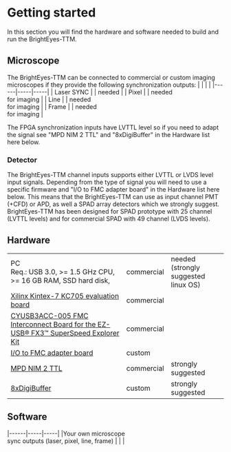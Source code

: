 # Getting started
In this section you will find the hardware and software needed to build and run the BrightEyes-TTM.

## Microscope
The BrightEyes-TTM can be connected to commercial or custom imaging microscopes if they provide the following synchronization outputs:
|      |     |     |
|------|-----|-----|
| Laser SYNC | | needed |
| Pixel | | needed <br /> for imaging |
| Line | | needed <br /> for imaging |
| Frame | | needed <br /> for imaging |

The FPGA synchronization inputs have LVTTL level so if you need to adapt the signal see "MPD NIM 2 TTL" and "8xDigiBuffer" in the Hardware list here below.

### Detector
The BrightEyes-TTM channel inputs supports either LVTTL or LVDS level input signals. Depending from the type of signal you will need to use a specific firmware and "I/O to FMC adapter board" in the Hardware list here below. This means that the BrightEyes-TTM can use as input channel PMT (+CFD) or APD, as well a SPAD array detectors which we strongly suggest. BrightEyes-TTM has been designed for SPAD prototype with 25 channel (LVTTL levels) and for commercial SPAD with 49 channel (LVDS levels). 

## Hardware
|      |     |     |
|------|-----|-----|
|PC  <br /> Req.: USB 3.0, >= 1.5 GHz CPU, >= 16 GB RAM, SSD hard disk, |  commercial   | needed <br /> (strongly suggested linux OS)   |
|[Xilinx Kintex-7 KC705 evaluation board](FPGABoard.md)| commercial  | |
|[CYUSB3ACC-005 FMC Interconnect Board for the EZ-USB® FX3™ SuperSpeed Explorer Kit](FMCAdapter.md)| commercial  | |
|[I/O to FMC adapter board](IOConnectorBoard.md) | custom |      |
|[MPD NIM 2 TTL](NIM2TTL.md) | commercial| strongly suggested   |
|[8xDigiBuffer](DigiBuffer.md) | custom | strongly suggested | 

## Software
|------|-----|-----|
|Your own microscope <br /> sync outputs (laser, pixel, line, frame) |  |  |
